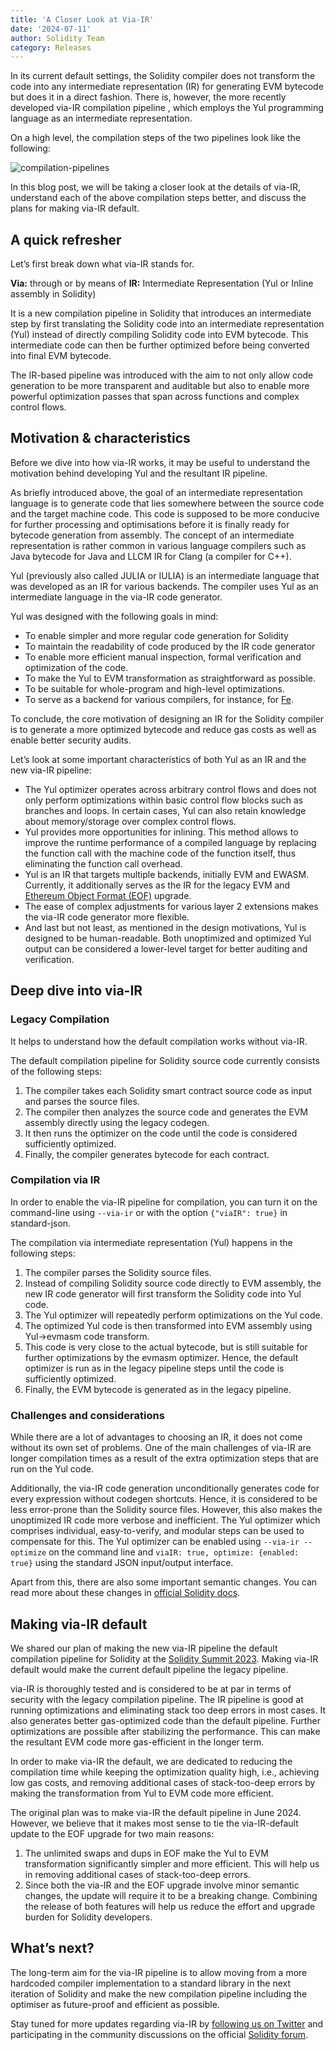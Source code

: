 ```yaml
---
title: 'A Closer Look at Via-IR'
date: '2024-07-11'
author: Solidity Team
category: Releases
---
```


In its current default settings, the Solidity compiler does not transform the code into any intermediate representation (IR) for generating EVM bytecode but does it in a direct fashion. There is, however, the more recently developed via-IR compilation pipeline , which employs the Yul programming language as an intermediate representation.

On a high level, the compilation steps of the two pipelines look like the following:

![compilation-pipelines](/img/2024/compilation-pipelines.png)

In this blog post, we will be taking a closer look at the details of via-IR, understand each of the above compilation steps better, and discuss the plans for making via-IR default.

## A quick refresher

Let’s first break down what via-IR stands for.

**Via:** through or by means of
**IR:** Intermediate Representation (Yul or Inline assembly in Solidity)

It is a new compilation pipeline in Solidity that introduces an intermediate step by first translating the Solidity code into an intermediate representation (Yul) instead of directly compiling Solidity code into EVM bytecode.
This intermediate code can then be further optimized before being converted into final EVM bytecode.

The IR-based pipeline was introduced with the aim to not only allow code generation to be more transparent and auditable but also to enable more powerful optimization passes that span across functions and complex control flows.

## Motivation & characteristics

Before we dive into how via-IR works, it may be useful to understand the motivation behind developing Yul and the resultant IR pipeline.

As briefly introduced above, the goal of an intermediate representation language is to generate code that lies somewhere between the source code and the target machine code. This code is supposed to be more conducive for further processing and optimisations before it is finally ready for bytecode generation from assembly.
The concept of an intermediate representation is rather common in various language compilers such as Java bytecode for Java and LLCM IR for Clang (a compiler for C++). 

Yul (previously also called JULIA or IULIA) is an intermediate language that was developed as an IR for various backends.
The compiler uses Yul as an intermediate language in the via-IR code generator.

Yul was designed with the following goals in mind:
* To enable simpler and more regular code generation for Solidity
* To maintain the readability of code produced by the IR code generator
* To enable more efficient manual inspection, formal verification and optimization of the code.
* To make the Yul to EVM transformation as straightforward as possible.
* To be suitable for whole-program and high-level optimizations.
* To serve as a backend for various compilers, for instance, for [Fe](https://fe-lang.org/).

To conclude, the core motivation of designing an IR for the Solidity compiler is to generate a more optimized bytecode and reduce gas costs as well as enable better security audits.

Let’s look at some important characteristics of both Yul as an IR and the new via-IR pipeline:
* The Yul optimizer operates across arbitrary control flows and does not only perform optimizations within basic control flow blocks such as branches and loops. In certain cases, Yul can also retain knowledge about memory/storage over complex control flows.
* Yul provides more opportunities for inlining. This method allows to improve the runtime performance of a compiled language by replacing the function call with the machine code of the function itself, thus eliminating the function call overhead.
* Yul is an IR that targets multiple backends, initially EVM and EWASM. Currently, it additionally serves as the IR for the legacy EVM and [Ethereum Object Format (EOF)](https://evmobjectformat.org/) upgrade.
* The ease of complex adjustments for various layer 2 extensions makes the via-IR code generator more flexible.
* And last but not least, as mentioned in the design motivations, Yul is designed to be human-readable. Both unoptimized and optimized Yul output can be considered a lower-level target for better auditing and verification.

## Deep dive into via-IR

### Legacy Compilation

It helps to understand how the default compilation works without via-IR.

The default compilation pipeline for Solidity source code currently consists of the following steps:
1. The compiler takes each Solidity smart contract source code as input and parses the source files.
2. The compiler then analyzes the source code and generates the EVM assembly directly using the legacy codegen.
3. It then runs the optimizer on the code until the code is considered sufficiently optimized.
4. Finally, the compiler generates bytecode for each contract.

### Compilation via IR

In order to enable the via-IR pipeline for compilation, you can turn it on the command-line using ``--via-ir``  or with the option ``{"viaIR": true}`` in standard-json.

The compilation via intermediate representation (Yul) happens in the following steps:
1. The compiler parses the Solidity source files.
2. Instead of compiling Solidity source code directly to EVM assembly, the new IR code generator will first transform the Solidity code into Yul code.
3. The Yul optimizer will repeatedly perform optimizations on the Yul code.
4. The optimized Yul code is then transformed into EVM assembly using Yul→evmasm code transform.
5. This code is very close to the actual bytecode, but is still suitable for further optimizations by the evmasm optimizer. Hence, the default optimizer is run as in the legacy pipeline steps until the code is sufficiently optimized.
6. Finally, the EVM bytecode is generated as in the legacy pipeline.

### Challenges and considerations

While there are a lot of advantages to choosing an IR, it does not come without its own set of problems. One of the main challenges of via-IR are longer compilation times as a result of the extra optimization steps that are run on the Yul code.

Additionally, the via-IR code generation unconditionally generates code for every expression without codegen shortcuts.
Hence, it is considered to be less error-prone than the Solidity source files. However, this also makes the unoptimized IR code more verbose and inefficient. The Yul optimizer which comprises individual, easy-to-verify, and modular steps can be used to compensate for this.
The Yul optimizer can be enabled using ``--via-ir --optimize`` on the command line and ``viaIR: true, optimize: {enabled: true}`` using the standard JSON input/output interface.

Apart from this, there are also some important semantic changes. You can read more about these changes in [official Solidity docs](https://docs.soliditylang.org/en/v0.8.26/ir-breaking-changes.html#semantic-only-changes).

## Making via-IR default

We shared our plan of making the new via-IR pipeline the default compilation pipeline for Solidity at the [Solidity Summit 2023]((https://www.youtube.com/watch?v=jX5VJ4wcJXM&list=PLX8x7Zj6VeznJuVkZtRyKwseJdrr4mNsE&index=18)). Making via-IR default would make the current default pipeline the legacy pipeline.

via-IR is thoroughly tested and is considered to be at par in terms of security with the legacy compilation pipeline.
The IR pipeline is good at running optimizations and eliminating stack too deep errors in most cases.
It also generates better gas-optimized code than the default pipeline. Further optimizations are possible after stabilizing the performance. This can make the resultant EVM code more gas-efficient in the longer term.

In order to make via-IR the default, we are dedicated to reducing the compilation time while keeping the optimization quality high, i.e., achieving low gas costs, and removing additional cases of stack-too-deep errors by making the transformation from Yul to EVM code more efficient.

The original plan was to make via-IR the default pipeline in June 2024.
However, we believe that it makes most sense to tie the via-IR-default update to the EOF upgrade for two main reasons:
1. The unlimited swaps and dups in EOF make the Yul to EVM transformation significantly simpler and more efficient. This will help us in removing additional cases of stack-too-deep errors.
2. Since both the via-IR and the EOF upgrade involve minor semantic changes, the update will require it to be a breaking change. Combining the release of both features will help us reduce the effort and upgrade burden for Solidity developers.

## What’s next?

The long-term aim for the via-IR pipeline is to allow moving from a more hardcoded compiler implementation to a standard library in the next iteration of Solidity and make the new compilation pipeline including the optimiser as future-proof and efficient as possible.

Stay tuned for more updates regarding via-IR by [following us on Twitter](https://x.com/solidity_lang) and participating in the community discussions on the official [Solidity forum](https://forum.soliditylang.org/).
